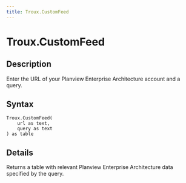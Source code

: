 ```yaml
---
title: Troux.CustomFeed
---
```


# Troux.CustomFeed


## Description

Enter the URL of your Planview Enterprise Architecture account and a query.


## Syntax

```powerquery
Troux.CustomFeed(
    url as text,
    query as text
) as table
```


## Details

Returns a table with relevant Planview Enterprise Architecture data specified by the query.


